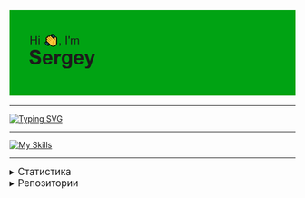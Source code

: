 ![](https://github.com/AltairArs/AltairArs/blob/main/header.png)

---

<!-- Анимированное описание -->
[![Typing SVG](https://readme-typing-svg.herokuapp.com?font=Space+Mono&pause=1000&color=F7EC00&width=435&lines=Computer+science+student)](https://git.io/typing-svg)

---

[![My Skills](https://skillicons.dev/icons?i=css,django,docker,git,github,graphql,html,idea,java,js,jquery,maven,mongodb,postgres,postman,py,rabbitmq,redis,sass,spring,sqlite,vue&perline=5)](https://skillicons.dev)

---

<details>
  <summary>
    <big>Статистика</big>
  </summary>

<br>

<!-- Кубки -->
[![trophy](https://github-profile-trophy.vercel.app/?username=AltairArs&theme=gruvbox)](https://github.com/ryo-ma/github-profile-trophy)
<!-- Сводка активности -->
[![GitHub Streak](https://github-readme-streak-stats.herokuapp.com/?user=AltairArs&locale=ru)](https://git.io/streak-stats)
<!--- Сводка языков -->
[![Top Langs](https://github-readme-stats.vercel.app/api/top-langs/?username=AltairArs&layout=compact&hide=roff&lang_count=10)](https://github.com/anuraghazra/github-readme-stats)
<!-- Статистика -->
![Anurag's GitHub stats](https://github-readme-stats.vercel.app/api?username=AltairArs&theme=merko)
  
</details>

<details>
  <summary>
    <big>Репозитории</big>
  </summary>

<br>

<!-- Репозитории -->
[![Readme Card](https://github-readme-stats.vercel.app/api/pin/?username=AltairArs&repo=Article-Management-System-v-L-1)](https://github.com/anuraghazra/github-readme-stats)
[![Readme Card](https://github-readme-stats.vercel.app/api/pin/?username=AltairArs&repo=Task-Management-System-v-L-1)](https://github.com/anuraghazra/github-readme-stats)

</details>
